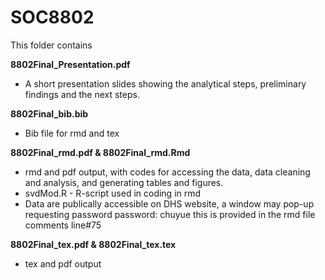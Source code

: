 # SOC8802

This folder contains 

**8802Final_Presentation.pdf**
-  A short presentation slides showing the analytical steps, preliminary findings and the next steps.

**8802Final_bib.bib**
-  Bib file for rmd and tex

**8802Final_rmd.pdf & 8802Final_rmd.Rmd**
-  rmd and pdf output, with codes for accessing the data, data cleaning and analysis, and generating tables and figures.
-  svdMod.R - R-script used in coding in rmd
-  Data are publically accessible on DHS website, a window may pop-up requesting password
    password: chuyue
    this is provided in the rmd file comments line#75

**8802Final_tex.pdf	& 8802Final_tex.tex**
-  tex and pdf output


  


